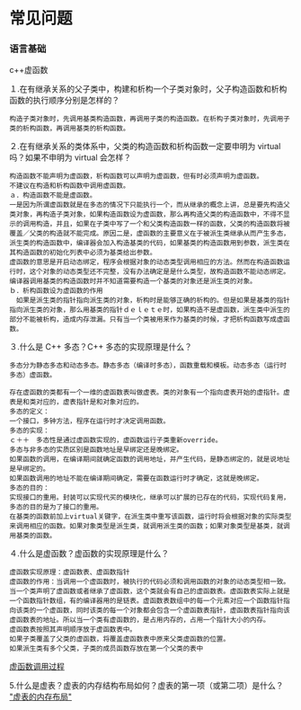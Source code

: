 # 常见问题
### 语言基础
c++虚函数　

１.在有继承关系的父子类中，构建和析构一个子类对象时，父子构造函数和析构函数的执行顺序分别是怎样的？　　

	构造子类对象时，先调用基类构造函数，再调用子类的构造函数。在析构子类对象时，先调用子类的析构函数，再调用基类的析构函数。
２.在有继承关系的类体系中，父类的构造函数和析构函数一定要申明为 virtual 吗？如果不申明为 virtual 会怎样？　　
	
	构造函数不能声明为虚函数，析构函数可以声明为虚函数，但有时必须声明为虚函数。
	不建议在构造和析构函数中调用虚函数。
	ａ．构造函数不能是虚函数。　　
	一是因为所谓虚函数就是在多态的情况下只能执行一个，而从继承的概念上讲，总是要先构造父类对象，再构造子类对象，如果构造函数设为虚函数，那么再构造父类的构造函数中，不得不显示的调用构造，并且，如果在子类中写了一个和父类构造函数一样的函数，父类的构造函数将被覆盖／父类的构造就不能完成。原因二是，虚函数的主要意义在于被派生类继承从而产生多态，派生类的构造函数中，编译器会加入构造基类的代码，如果基类的构造函数用到参数，派生类在其构造函数的初始化列表中必须为基类给出参数。
	虚函数的意思是开启动态绑定，程序会根据对象的动态类型调用相应的方法。然而在构造函数运行时，这个对象的动态类型还不完整，没有办法确定是是什么类型，故构造函数不能动态绑定。编译器调用基类的构造函数时并不知道需要构造一个基类的对象还是派生类的对象。　　
	ｂ．析构函数设为虚函数的作用
	　如果是派生类的指针指向派生类的对象，析构时是能够正确的析构的。但是如果是基类的指针指向派生类的对象，那么用基类的指针ｄｅｌｅｔｅ时，如果构造不是虚函数，派生类中派生的部分不能被析构，造成内存泄漏。只有当一个类被用来作为基类的时候，才把析构函数写成虚函数。

３.什么是 C++ 多态？C++ 多态的实现原理是什么？
	
	多态分为静态多态和动态多态。静态多态（编译时多态），函数重载和模板。动态多态（运行时多态）虚函数。
	
	存在虚函数的类都有一个一维的虚函数表叫做虚表。类的对象有一个指向虚表开始的虚指针。虚表是和类对应的，虚表指针是和对象对应的。
	多态的定义：
	一个接口，多钟方法，程序在运行时才决定调用函数。
	多态的实现：
	ｃ＋＋　多态性是通过虚函数实现的，虚函数运行子类重新override。
	多态与非多态的实质区别是函数地址是早绑定还是晚绑定。
	如果函数的调用，在编译期间就确定函数的调用地址，并产生代码，是静态绑定的，就是说地址是早绑定的。
	如果函数调用的地址不能在编译期间确定，需要在函数运行时才确定，这就是晚绑定。
	多态的目的：
	实现接口的重用。封装可以实现代买的模块化，继承可以扩展的已存在的代码，实现代码复用，多态的目的是为了接口的重用。
	在基类的函数前加上virtual关键字，在派生类中重写该函数，运行时将会根据对象的实际类型来调用相应的函数。如果对象类型是派生类，就调用派生类的函数；如果对象类型是基类，就调用基类的函数。
４.什么是虚函数？虚函数的实现原理是什么？

	虚函数实现原理：虚函数表、虚函数指针
	虚函数的作用：当调用一个虚函数时，被执行的代码必须和调用函数的对象的动态类型相一致。
	当一个类声明了虚函数或者继承了虚函数，这个类就会有自己的虚函数表。虚函数表实际上就是一个函数指针数组，有的编译器用的是链表。虚函数表数组中的每一个元素对应一个函数指针指向该类的一个虚函数，同时该类的每一个对象都会包含一个虚函数表指针，虚函数表指针指向该虚函数表的地址。所以当一个类有虚函数的，是占用内存的，占用一个指针大小的内存。
	虚函数表按照其声明顺序放于虚函数表中。
	如果子类覆盖了父类的虚函数，将覆盖虚函数表中原来父类虚函数的位置。
	如果派生类有多个父类，子类的成员函数存放在第一个父类的表中

[虚函数调用过程](https://www.cnblogs.com/malecrab/p/5572730.html)

5.什么是虚表？虚表的内存结构布局如何？虚表的第一项（或第二项）是什么？
["虚表的内存布局"](https://www.cnblogs.com/QG-whz/p/4909359.html )


		
		 
	
